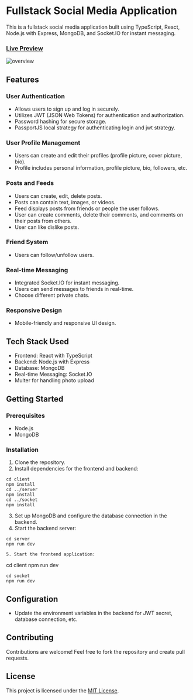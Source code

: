 # Fullstack Social Media Application

This is a fullstack social media application built using TypeScript, React, Node.js with Express, MongoDB, and Socket.IO for instant messaging.

### [Live Preview](https://odin-book-production-0753.up.railway.app/)

![overview](./screenshots/gif.gif)

## Features

### User Authentication

- Allows users to sign up and log in securely.
- Utilizes JWT (JSON Web Tokens) for authentication and authorization.
- Password hashing for secure storage.
- PassportJS local strategy for authenticating login and jwt strategy.

### User Profile Management

- Users can create and edit their profiles (profile picture, cover picture, bio).
- Profile includes personal information, profile picture, bio, followers, etc.

### Posts and Feeds

- Users can create, edit, delete posts.
- Posts can contain text, images, or videos.
- Feed displays posts from friends or people the user follows.
- User can create comments, delete their comments, and comments on their posts from others.
- User can like dislike posts.

### Friend System

- Users can follow/unfollow users.

### Real-time Messaging

- Integrated Socket.IO for instant messaging.
- Users can send messages to friends in real-time.
- Choose different private chats.

### Responsive Design

- Mobile-friendly and responsive UI design.

## Tech Stack Used

- Frontend: React with TypeScript
- Backend: Node.js with Express
- Database: MongoDB
- Real-time Messaging: Socket.IO
- Multer for handling photo upload

## Getting Started

### Prerequisites

- Node.js
- MongoDB

### Installation

1. Clone the repository.
2. Install dependencies for the frontend and backend:

```
cd client
npm install
cd ../server
npm install
cd ../socket
npm install
```

3. Set up MongoDB and configure the database connection in the backend.
4. Start the backend server:

```
cd server
npm run dev

5. Start the frontend application:

```

cd client
npm run dev

```
cd socket
npm run dev
```

## Configuration

- Update the environment variables in the backend for JWT secret, database connection, etc.

## Contributing

Contributions are welcome! Feel free to fork the repository and create pull requests.

## License

This project is licensed under the [MIT License](LICENSE).
